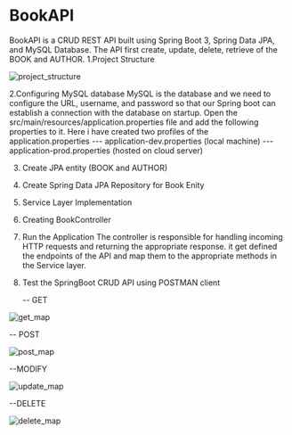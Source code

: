 # BookAPI
 BookAPI is a CRUD REST API built using Spring Boot 3, Spring Data JPA, and MySQL Database.
 The API first create, update, delete, retrieve of the BOOK and AUTHOR.
 1.Project Structure
 
 ![project_structure](https://github.com/shivdatt23/BookAPI/assets/64527116/71468d24-6d02-4d41-8c9f-d3437784097b)

2.Configuring MySQL database
  MySQL is the database and we need to configure the URL, username, and password so that our Spring boot can establish a connection with the database on startup.
  Open the src/main/resources/application.properties file and add the following properties to it.
  Here i have created two profiles of the application.properties
          --- application-dev.properties (local machine)
          --- application-prod.properties (hosted on cloud server)

3. Create JPA entity (BOOK and AUTHOR)
4. Create Spring Data JPA Repository for Book Enity
5. Service Layer Implementation
6. Creating BookController
7. Run the Application
   The controller is responsible for handling incoming HTTP requests and returning the appropriate response.
   it get defined the endpoints of the API and map them to the appropriate methods in the Service layer.
8. Test the SpringBoot CRUD API using POSTMAN client


   -- GET
   
   
   

  ![get_map](https://github.com/shivdatt23/BookAPI/assets/64527116/1cdb3f0e-a717-49b0-b328-37181cf4c6ea)

  -- POST



  ![post_map](https://github.com/shivdatt23/BookAPI/assets/64527116/01323ace-8012-475b-b71e-c629dfa9f536)

  --MODIFY

  ![update_map](https://github.com/shivdatt23/BookAPI/assets/64527116/cdaf4d2e-cdf6-4ed3-b578-07e92d2b6bc3)



  --DELETE



![delete_map](https://github.com/shivdatt23/BookAPI/assets/64527116/7f7b97ae-89e7-4834-9c70-0a90481ce6c8)

  

